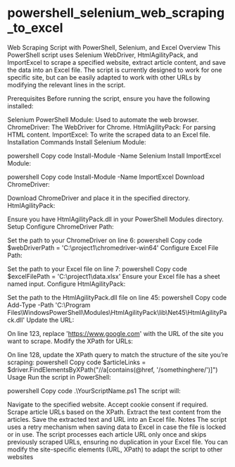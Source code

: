 # powershell_selenium_web_scraping_to_excel

Web Scraping Script with PowerShell, Selenium, and Excel
Overview
This PowerShell script uses Selenium WebDriver, HtmlAgilityPack, and ImportExcel to scrape a specified website, extract article content, and save the data into an Excel file. The script is currently designed to work for one specific site, but can be easily adapted to work with other URLs by modifying the relevant lines in the script.

Prerequisites
Before running the script, ensure you have the following installed:

Selenium PowerShell Module: Used to automate the web browser.
ChromeDriver: The WebDriver for Chrome.
HtmlAgilityPack: For parsing HTML content.
ImportExcel: To write the scraped data to an Excel file.
Installation Commands
Install Selenium Module:

powershell
Copy code
Install-Module -Name Selenium
Install ImportExcel Module:

powershell
Copy code
Install-Module -Name ImportExcel
Download ChromeDriver:

Download ChromeDriver and place it in the specified directory.
HtmlAgilityPack:

Ensure you have HtmlAgilityPack.dll in your PowerShell Modules directory.
Setup
Configure ChromeDriver Path:

Set the path to your ChromeDriver on line 6:
powershell
Copy code
$webDriverPath = 'C:\project1\chromedriver-win64'
Configure Excel File Path:

Set the path to your Excel file on line 7:
powershell
Copy code
$excelFilePath = 'C:\project1\data.xlsx'
Ensure your Excel file has a sheet named input.
Configure HtmlAgilityPack:

Set the path to the HtmlAgilityPack.dll file on line 45:
powershell
Copy code
Add-Type -Path 'C:\Program Files\WindowsPowerShell\Modules\HtmlAgilityPack\lib\Net45\HtmlAgilityPack.dll'
Update the URL:

On line 123, replace 'https://www.google.com' with the URL of the site you want to scrape.
Modify the XPath for URLs:

On line 128, update the XPath query to match the structure of the site you’re scraping:
powershell
Copy code
$articleLinks = $driver.FindElementsByXPath("//a[contains(@href, '/somethinghere/')]")
Usage
Run the script in PowerShell:

powershell
Copy code
.\YourScriptName.ps1
The script will:

Navigate to the specified website.
Accept cookie consent if required.
Scrape article URLs based on the XPath.
Extract the text content from the articles.
Save the extracted text and URL into an Excel file.
Notes
The script uses a retry mechanism when saving data to Excel in case the file is locked or in use.
The script processes each article URL only once and skips previously scraped URLs, ensuring no duplication in your Excel file.
You can modify the site-specific elements (URL, XPath) to adapt the script to other websites
